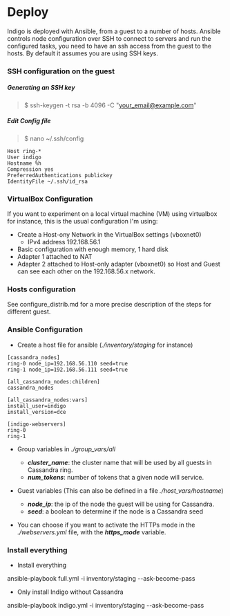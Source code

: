 # Deploy 

Indigo is deployed with Ansible, from a guest to a number of hosts. Ansible 
controls node configuration over SSH to connect to servers and run the 
configured tasks, you need to have an ssh access from the guest to the hosts. 
By default it assumes you are using SSH keys.



### SSH configuration on the guest


##### Generating an SSH key

> $ ssh-keygen -t rsa -b 4096 -C "your_email@example.com"


##### Edit Config file

> $ nano ~/.ssh/config

```
Host ring-*
User indigo
Hostname %h
Compression yes
PreferredAuthentications publickey
IdentityFile ~/.ssh/id_rsa
```


### VirtualBox Configuration

If you want to experiment on a local virtual machine (VM) using virtualbox for
instance, this is the usual configuration I'm using:

* Create a Host-ony Network in the VirtualBox settings (vboxnet0)
   * IPv4 address 192.168.56.1
* Basic configuration with enough memory, 1 hard disk
* Adapter 1 attached to NAT
* Adapter 2 attached to Host-only adapter (vboxnet0) so Host and Guest can see 
each other on the 192.168.56.x network. 


### Hosts configuration

See configure_distrib.md for a more precise description of the steps for 
different guest.


### Ansible Configuration


* Create a host file for ansible (_./inventory/staging_ for instance)


```
[cassandra_nodes]
ring-0 node_ip=192.168.56.110 seed=true
ring-1 node_ip=192.168.56.111 seed=true

[all_cassandra_nodes:children]
cassandra_nodes

[all_cassandra_nodes:vars]
install_user=indigo
install_version=dce

[indigo-webservers]
ring-0
ring-1
```


* Group variables in _./group_vars/all_

  * _**cluster_name**_: the cluster name that will be used by all guests in 
  Cassandra ring.
  * _**num_tokens**_: number of tokens that a given node will service.


* Guest variables (This can also be defined in a file _./host_vars/hostname_)

  * _**node_ip**_: the ip of the node the guest will be using for
Cassandra.
  * _**seed**_: a boolean to determine if the node is a Cassandra seed
  
* You can choose if you want to activate the HTTPs mode in the 
_./webservers.yml_ file, with the **_https_mode_** variable.



### Install everything

- Install everything

ansible-playbook full.yml -i inventory/staging --ask-become-pass

- Only install Indigo without Cassandra

ansible-playbook indigo.yml -i inventory/staging --ask-become-pass



